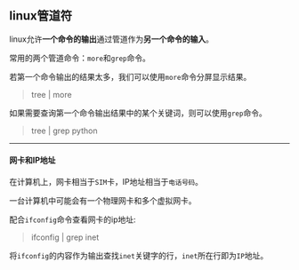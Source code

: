 ## linux管道符

linux允许**一个命令的输出**通过管道作为**另一个命令的输入**。

常用的两个管道命令：`more`和`grep`命令。

若第一个命令输出的结果太多，我们可以使用`more`命令分屏显示结果。

> tree | more

如果需要查询第一个命令输出结果中的某个关键词，则可以使用`grep`命令。

> tree | grep python

***

#### 网卡和IP地址

在计算机上，网卡相当于`SIM`卡，IP地址相当于`电话号码`。

一台计算机中可能会有一个物理网卡和多个虚拟网卡。

配合`ifconfig`命令查看网卡的ip地址:

> ifconfig | grep inet

将`ifconfig`的内容作为输出查找`inet`关键字的行，`inet`所在行即为`IP`地址。

